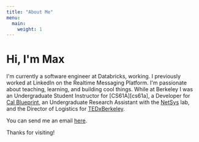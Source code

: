 ```yaml
---
title: "About Me"
menu:
  main:
    weight: 1
---
```


# Hi, I'm Max

I'm currently a software engineer at Databricks, working. I previously worked at LinkedIn on the Realtime Messaging Platform. I'm passionate about teaching, learning, and building cool things. While at Berkeley I was an Undergraduate Student Instructor for [CS61A][cs61a], a Developer for [Cal Blueprint][blueprint], an Undergraduate Research Assistant with the [NetSys][netsys] lab, and the Director of Logistics for [TEDxBerkeley][tedxberkeley].

You can send me an email [here][max-email].

Thanks for visiting!

[blueprint]:     https://calblueprint.org/
[max-email]:     mailto:max.wolffe@berkeley.edu
[netsys]:        https://netsys.cs.berkeley.edu/index.html
[tedxberkeley]:  http://www.tedxberkeley.org